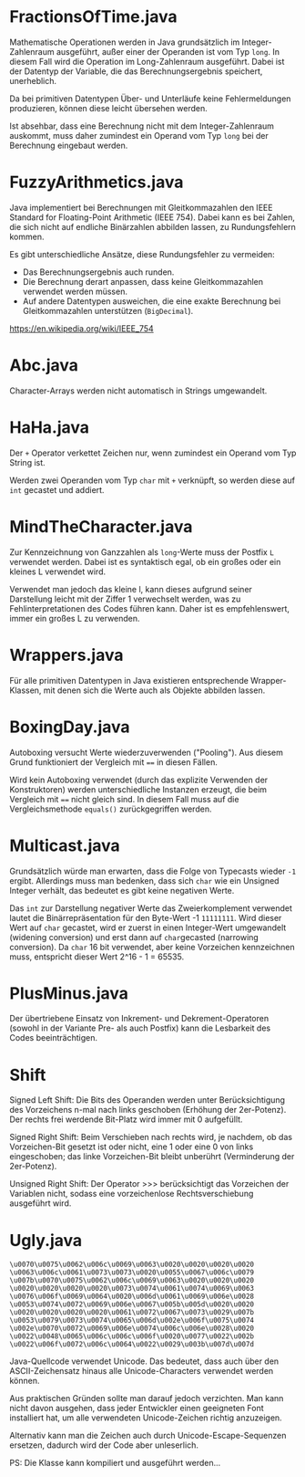 # FractionsOfTime.java

Mathematische Operationen werden in Java grundsätzlich im Integer-Zahlenraum ausgeführt, außer einer der Operanden ist
vom
Typ `long`. In diesem Fall wird die Operation im Long-Zahlenraum ausgeführt. Dabei ist der Datentyp der Variable, die
das
Berechnungsergebnis speichert, unerheblich.

Da bei primitiven Datentypen Über- und Unterläufe keine Fehlermeldungen produzieren, können diese leicht übersehen
werden.

Ist absehbar, dass eine Berechnung nicht mit dem Integer-Zahlenraum auskommt, muss daher zumindest ein Operand vom Typ
`long` bei der Berechnung eingebaut werden.

# FuzzyArithmetics.java

Java implementiert bei Berechnungen mit Gleitkommazahlen den IEEE Standard for Floating-Point Arithmetic (IEEE 754).
Dabei
kann es bei Zahlen, die sich nicht auf endliche Binärzahlen abbilden lassen, zu Rundungsfehlern kommen.

Es gibt unterschiedliche Ansätze, diese Rundungsfehler zu vermeiden:

* Das Berechnungsergebnis auch runden.
* Die Berechnung derart anpassen, dass keine Gleitkommazahlen verwendet werden müssen.
* Auf andere Datentypen ausweichen, die eine exakte Berechnung bei Gleitkommazahlen unterstützen (`BigDecimal`).

https://en.wikipedia.org/wiki/IEEE_754

# Abc.java

Character-Arrays werden nicht automatisch in Strings umgewandelt.

# HaHa.java

Der `+` Operator verkettet Zeichen nur, wenn zumindest ein Operand vom Typ String ist.

Werden zwei Operanden vom Typ `char` mit `+` verknüpft, so werden diese auf `int` gecastet und addiert.

# MindTheCharacter.java

Zur Kennzeichnung von Ganzzahlen als `long`-Werte muss der Postfix `L` verwendet werden. Dabei ist es syntaktisch egal, ob ein großes oder ein kleines L verwendet wird.

Verwendet man jedoch das kleine l, kann dieses aufgrund seiner Darstellung leicht mit der Ziffer 1 verwechselt werden, was zu Fehlinterpretationen des Codes führen kann. Daher ist es empfehlenswert, immer ein großes L zu verwenden.

# Wrappers.java

Für alle primitiven Datentypen in Java existieren entsprechende Wrapper-Klassen, mit denen sich die Werte auch als Objekte abbilden lassen.

# BoxingDay.java

Autoboxing versucht Werte wiederzuverwenden ("Pooling"). Aus diesem Grund funktioniert der Vergleich mit `==` in diesen Fällen.

Wird kein Autoboxing verwendet (durch das explizite Verwenden der Konstruktoren) werden unterschiedliche Instanzen erzeugt, die beim Vergleich mit `==` nicht gleich sind. In diesem Fall muss auf die Vergleichsmethode `equals()` zurückgegriffen werden.

# Multicast.java

Grundsätzlich würde man erwarten, dass die Folge von Typecasts wieder `-1` ergibt. Allerdings muss man bedenken, dass sich `char` wie ein Unsigned Integer verhält, das bedeutet es gibt keine negativen Werte.

Das `int` zur Darstellung negativer Werte das Zweierkomplement verwendet lautet die Binärrepräsentation für den Byte-Wert -1 `11111111`. Wird dieser Wert auf `char` gecastet, wird er zuerst in einen Integer-Wert umgewandelt (widening conversion) und erst dann auf `char`gecasted (narrowing conversion). Da `char` 16 bit verwendet, aber keine Vorzeichen kennzeichnen muss, entspricht dieser Wert 2^16 - 1 = 65535.

# PlusMinus.java

Der übertriebene Einsatz von Inkrement- und Dekrement-Operatoren (sowohl in der Variante Pre- als auch Postfix) kann die Lesbarkeit des Codes beeinträchtigen.

# Shift

Signed Left Shift: Die Bits des Operanden werden unter Berücksichtigung des Vorzeichens n-mal nach links geschoben (Erhöhung der 2er-Potenz). Der rechts frei werdende Bit-Platz wird immer mit 0 aufgefüllt.

Signed Right Shift: Beim Verschieben nach rechts wird, je nachdem, ob das Vorzeichen-Bit gesetzt ist oder nicht, eine 1 oder eine 0 von links eingeschoben; das linke Vorzeichen-Bit bleibt unberührt (Verminderung der 2er-Potenz).

Unsigned Right Shift: Der Operator >>> berücksichtigt das Vorzeichen der Variablen nicht, sodass eine vorzeichenlose Rechtsverschiebung ausgeführt wird.

# Ugly.java
```
\u0070\u0075\u0062\u006c\u0069\u0063\u0020\u0020\u0020\u0020
\u0063\u006c\u0061\u0073\u0073\u0020\u0055\u0067\u006c\u0079
\u007b\u0070\u0075\u0062\u006c\u0069\u0063\u0020\u0020\u0020
\u0020\u0020\u0020\u0020\u0073\u0074\u0061\u0074\u0069\u0063
\u0076\u006f\u0069\u0064\u0020\u006d\u0061\u0069\u006e\u0028
\u0053\u0074\u0072\u0069\u006e\u0067\u005b\u005d\u0020\u0020
\u0020\u0020\u0020\u0020\u0061\u0072\u0067\u0073\u0029\u007b
\u0053\u0079\u0073\u0074\u0065\u006d\u002e\u006f\u0075\u0074
\u002e\u0070\u0072\u0069\u006e\u0074\u006c\u006e\u0028\u0020
\u0022\u0048\u0065\u006c\u006c\u006f\u0020\u0077\u0022\u002b
\u0022\u006f\u0072\u006c\u0064\u0022\u0029\u003b\u007d\u007d
```

Java-Quellcode verwendet Unicode. Das bedeutet, dass auch über den ASCII-Zeichensatz hinaus alle Unicode-Characters verwendet werden können.

Aus praktischen Gründen sollte man darauf jedoch verzichten. Man kann nicht davon ausgehen, dass jeder Entwickler einen geeigneten Font installiert hat, um alle verwendeten Unicode-Zeichen richtig anzuzeigen.

Alternativ kann man die Zeichen auch durch Unicode-Escape-Sequenzen ersetzen, dadurch wird der Code aber unleserlich.

PS: Die Klasse kann kompiliert und ausgeführt werden...
